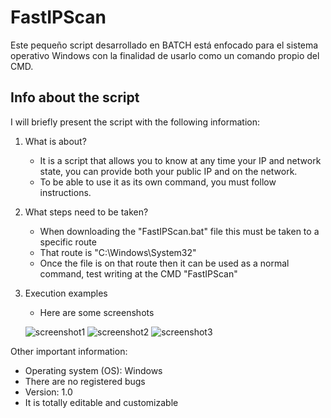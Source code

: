 # FastIPScan

Este pequeño script desarrollado en BATCH está enfocado para el sistema operativo Windows con la finalidad de usarlo como un comando propio del CMD.


## Info about the script

I will briefly present the script with the following information:

1. What is about?
    - It is a script that allows you to know at any time your IP and network state, you can provide both your public IP and on the network.
    - To be able to use it as its own command, you must follow instructions.
2. What steps need to be taken?
    - When downloading the "FastIPScan.bat" file this must be taken to a specific route
    - That route is "C:\Windows\System32"
    - Once the file is on that route then it can be used as a normal command, test writing at the CMD "FastIPScan"
3. Execution examples
    - Here are some screenshots
    
    ![screenshot1](https://user-images.githubusercontent.com/92628182/167214232-84887d63-a2a9-440e-a0d9-b94294526621.jpg)
    ![screenshot2](https://user-images.githubusercontent.com/92628182/167214332-f3361dc2-c8d2-49b7-bee4-4419a9dc4da6.jpg)
    ![screenshot3](https://user-images.githubusercontent.com/92628182/167214474-2b812621-18f5-4547-8abd-b891fced8cef.jpg)

Other important information:

- Operating system (OS): Windows
- There are no registered bugs
- Version: 1.0
- It is totally editable and customizable
